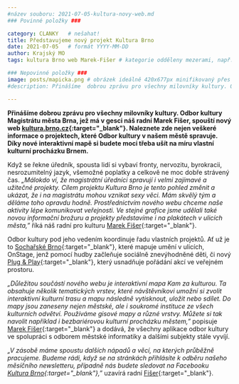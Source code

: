 ```yaml
---
#název souboru: 2021-07-05-kultura-novy-web.md
### Povinné položky ###

category: CLANKY   # nešahat!
title: Představujeme nový projekt Kultura Brno 
date: 2021-07-05   # formát YYYY-MM-DD
author: Krajský MO
tags: kultura Brno web Marek-Fišer # kategorie odděleny mezerami, např. volby zemědělství životní-prostředí piráti (viz https://jihomoravsky.pirati.cz/tags/)

### Nepovinné položky ###
image: posts/mapicka.png # obrázek ideálně 420x677px minifikovaný přes https://tinypng.com/
#description: Přinášíme  dobrou zprávu pro všechny milovníky kultury. Odbor kultury Magistrátu města Brna, jež má v gesci náš radní Marek Fišer, spouští nový web kultura.brno.cz. Naleznete zde nejen veškeré informace o projektech, které Odbor kultury v našem městě spravuje. Díky nové interaktivní mapě si budete moci třeba ušít na míru vlastní kulturní procházku Brnem.  

---
```

**Přinášíme  dobrou zprávu pro všechny milovníky kultury. Odbor kultury Magistrátu města Brna, jež má v gesci náš radní Marek Fišer, spouští nový web [kultura.brno.cz](https://kultura.brno.cz){:target="_blank"}. Naleznete zde nejen veškeré informace o projektech, které Odbor kultury v našem městě spravuje. Díky nové interaktivní mapě si budete moci třeba ušít na míru vlastní kulturní procházku Brnem.**  

Když se řekne úředník, spousta lidí si vybaví fronty, nervozitu, byrokracii, nesrozumitelný jazyk, všemožné poplatky a celkově ne moc dobře strávený čas. *„Málokdo ví, že magistrátní úředníci spravují i velmi zajímavé a užitečné projekty. Cílem projektu Kultura Brno je tento pohled změnit a ukázat, že i na magistrátu mohou vznikat sexy věci. Mám skvělý tým a děláme toho opravdu hodně. Prostřednictvím nového webu chceme naše aktivity lépe komunikovat veřejnosti. Ve stejné grafice jsme udělali také novou informační brožuru a projekty představíme i na plakátech v ulicích města,”* říká náš radní pro kulturu [Marek Fišer](https://jihomoravsky.pirati.cz/lide/marek-fiser/){:target="_blank"}. 

Odbor kultury pod jeho vedením koordinuje řadu vlastních projektů. Ať už je to [Sochařské Brno](https://socharske.brno.cz){:target="_blank"}, které mapuje umění v ulicích, OnStage, jenž pomocí hudby začleňuje sociálně znevýhodněné děti, či nový [Plug & Play](https://plugandplay.brno.cz){:target="_blank"}, který usnadňuje pořádání akcí ve veřejném prostoru.

*„Důležitou součástí nového webu je interaktivní mapa Kam za kulturou. Ta obsahuje několik tematických vrstev, které návštěvníkovi umožní si zvolit interaktivní kulturní trasu a mapu následně vytisknout, uložit nebo sdílet. Do mapy jsou zaneseny nejen městské, ale i soukromé instituce ze všech kulturních odvětví. Používáme gisové mapy a různé vrstvy. Můžete si tak navolit například i bezbariérovou kulturní procházku městem,”* popisuje [Marek Fišer](https://jihomoravsky.pirati.cz/lide/marek-fiser/){:target="_blank"} a dodává, že všechny aplikace odbor kultury ve spolupráci s odborem městské informatiky a dalšími subjekty stále vyvíjí.

*„V zásobě máme spoustu dalších nápadů a věcí, na kterých průběžně pracujeme. Budeme rádi, když se na stránkách přihlásíte k odběru našeho měsíčního newsletteru, případně nás budete sledovat na Facebooku [Kultura Brno](https://www.facebook.com/brnoculture){:target="_blank"},”* uzavírá radní [Fišer](https://jihomoravsky.pirati.cz/lide/marek-fiser/){:target="_blank"}. 
